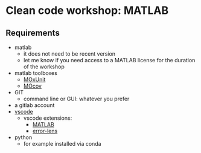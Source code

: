 # Clean code workshop: MATLAB

## Requirements

- matlab
  - it does not need to be recent version
  - let me know if you need access to a MATLAB license for the duration of the
    workshop
- matlab toolboxes
  - [MOxUnit](https://github.com/MOxUnit/MOxUnit)
  - [MOcov](https://github.com/MOcov/MOcov)
- GIT
  - command line or GUI: whatever you prefer
- a gitlab account
- [vscode](https://code.visualstudio.com/)
  - vscode extensions:
    - [MATLAB](https://marketplace.visualstudio.com/items?itemName=Gimly81.matlab)
    - [error-lens](https://marketplace.visualstudio.com/items?itemName=usernamehw.errorlens)
- python
  - for example installed via conda
